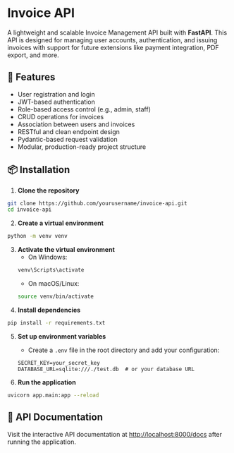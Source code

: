 # Invoice API

A lightweight and scalable Invoice Management API built with **FastAPI**. This API is designed for managing user accounts, authentication, and issuing invoices with support for future extensions like payment integration, PDF export, and more.


## 🚀 Features

- User registration and login
- JWT-based authentication
- Role-based access control (e.g., admin, staff)
- CRUD operations for invoices
- Association between users and invoices
- RESTful and clean endpoint design
- Pydantic-based request validation
- Modular, production-ready project structure


## 📦 Installation

1. **Clone the repository**
```bash
git clone https://github.com/yourusername/invoice-api.git
cd invoice-api
```
2. **Create a virtual environment**
```bash
python -m venv venv
```

3. **Activate the virtual environment**
   - On Windows:
   ```bash
   venv\Scripts\activate
   ```
   - On macOS/Linux:
   ```bash
   source venv/bin/activate
   ```
4. **Install dependencies**
```bash
pip install -r requirements.txt
```

5. **Set up environment variables**
   - Create a `.env` file in the root directory and add your configuration:
   ```plaintext
   SECRET_KEY=your_secret_key
   DATABASE_URL=sqlite:///./test.db  # or your database URL
   ```

6. **Run the application**

```bash
uvicorn app.main:app --reload
```

## 📖 API Documentation
Visit the interactive API documentation at [http://localhost:8000/docs](http://localhost:8000/docs) after running the application.

 